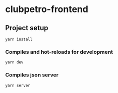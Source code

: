 # clubpetro-frontend


## Project setup
```
yarn install
```

### Compiles and hot-reloads for development
```
yarn dev
```

### Compiles json server
```
yarn server
```


